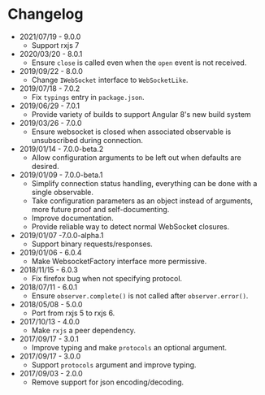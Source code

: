 # Changelog

- 2021/07/19 - 9.0.0
  - Support rxjs 7
- 2020/03/20 - 8.0.1
  - Ensure `close` is called even when the `open` event is not received.
- 2019/09/22 - 8.0.0
  - Change `IWebSocket` interface to `WebSocketLike`.
- 2019/07/18 - 7.0.2
  - Fix `typings` entry in `package.json`.
- 2019/06/29 - 7.0.1
  - Provide variety of builds to support Angular 8's new build system
- 2019/03/26 - 7.0.0
  - Ensure websocket is closed when associated observable is unsubscribed during connection.
- 2019/01/14 - 7.0.0-beta.2
  - Allow configuration arguments to be left out when defaults are desired.
- 2019/01/09 - 7.0.0-beta.1
  - Simplify connection status handling, everything can be done with a single observable.
  - Take configuration parameters as an object instead of arguments, more future proof and self-documenting.
  - Improve documentation.
  - Provide reliable way to detect normal WebSocket closures.
- 2019/01/07 -7.0.0-alpha.1
  - Support binary requests/responses.
- 2019/01/06 - 6.0.4
  - Make WebsocketFactory interface more permissive.
- 2018/11/15 - 6.0.3
  - Fix firefox bug when not specifying protocol.
- 2018/07/11 - 6.0.1
  - Ensure `observer.complete()` is not called after `observer.error()`.
- 2018/05/08 - 5.0.0
  - Port from rxjs 5 to rxjs 6.
- 2017/10/13 - 4.0.0
  - Make `rxjs` a peer dependency.
- 2017/09/17 - 3.0.1
  - Improve typing and make `protocols` an optional argument.
- 2017/09/17 - 3.0.0
  - Support `protocols` argument and improve typing.
- 2017/09/03 - 2.0.0
  - Remove support for json encoding/decoding.
